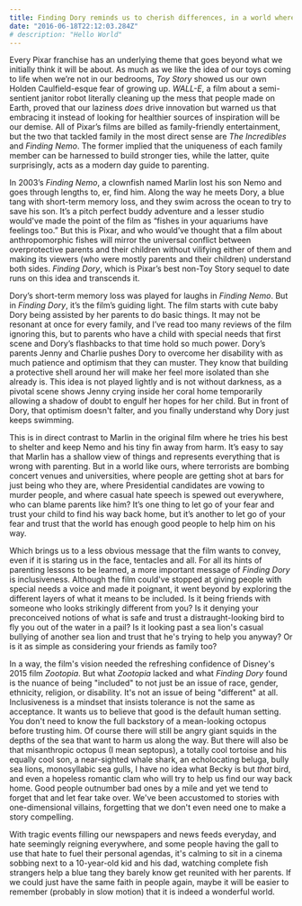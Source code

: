 ```yaml
---
title: Finding Dory reminds us to cherish differences, in a world where hate seems easier
date: "2016-06-18T22:12:03.284Z"
# description: "Hello World"
---
```


Every Pixar franchise has an underlying theme that goes beyond what we initially think it will be about. As much as we like the idea of our toys coming to life when we’re not in our bedrooms, _Toy Story_ showed us our own Holden Caulfield-esque fear of growing up. _WALL-E_, a film about a semi-sentient janitor robot literally cleaning up the mess that people made on Earth, proved that our laziness _does_ drive innovation but warned us that embracing it instead of looking for healthier sources of inspiration will be our demise. All of Pixar’s films are billed as family-friendly entertainment, but the two that tackled family in the most direct sense are _The Incredibles_ and _Finding Nemo_. The former implied that the uniqueness of each family member can be harnessed to build stronger ties, while the latter, quite surprisingly, acts as a modern day guide to parenting. 

In 2003’s _Finding Nemo_, a clownfish named Marlin lost his son Nemo and goes through lengths to, er, find him. Along the way he meets Dory, a blue tang with short-term memory loss, and they swim across the ocean to try to save his son. It’s a pitch perfect buddy adventure and a lesser studio would've made the point of the film as “fishes in your aquariums have feelings too.” But this is Pixar, and who would’ve thought that a film about anthropomorphic fishes will mirror the universal conflict between overprotective parents and their children without vilifying either of them and making its viewers (who were mostly parents and their children) understand both sides. _Finding Dory_, which is Pixar’s best non-Toy Story sequel to date runs on this idea and transcends it.

Dory’s short-term memory loss was played for laughs in _Finding Nemo_. But in _Finding Dory_, it’s the film’s guiding light. The film starts with cute baby Dory being assisted by her parents to do basic things. It may not be resonant at once for every family, and I’ve read too many reviews of the film ignoring this, but to parents who have a child with special needs that first scene and Dory’s flashbacks to that time hold so much power. Dory’s parents Jenny and Charlie pushes Dory to overcome her disability with as much patience and optimism that they can muster. They know that building a protective shell around her will make her feel more isolated than she already is. This idea is not played lightly and is not without darkness, as a pivotal scene shows Jenny crying inside her coral home temporarily allowing a shadow of doubt to engulf her hopes for her child. But in front of Dory, that optimism doesn't falter, and you finally understand why Dory just keeps swimming. 

This is in direct contrast to Marlin in the original film where he tries his best to shelter and keep Nemo and his tiny fin away from harm. It’s easy to say that Marlin has a shallow view of things and represents everything that is wrong with parenting. But in a world like ours, where terrorists are bombing concert venues and universities, where people are getting shot at bars for just being who they are, where Presidential candidates are vowing to murder people, and where casual hate speech is spewed out everywhere, who can blame parents like him? It’s one thing to let go of your fear and trust your child to find his way back home, but it’s another to let go of your fear and trust that the world has enough good people to help him on his way.

Which brings us to a less obvious message that  the film wants to convey, even if it is staring us in the face, tentacles and all. For all its hints of parenting lessons to be learned, a more important message of _Finding Dory_ is inclusiveness. Although the film could've stopped at giving people with special needs a voice and made it poignant, it went beyond by exploring the different layers of what it means to be included. Is it being friends with someone who looks strikingly different from you? Is it denying your preconceived notions of what is safe and trust a distraught-looking bird to fly you out of the water in a pail? Is it looking past a sea lion's casual bullying of another sea lion and trust that he's trying to help you anyway? Or is it as simple as considering your friends as family too?

In a way, the film's vision needed the refreshing confidence of Disney's 2015 film _Zootopia_. But what _Zootopia_ lacked and what _Finding Dory_ found is the nuance of being "included" to not just be an issue of race, gender, ethnicity, religion, or disability. It's not an issue of being "different" at all. Inclusiveness is a mindset that insists tolerance is not the same as acceptance. It wants us to believe that good is the default human setting. You don't need to know the full backstory of a mean-looking octopus before trusting him. Of course there will still be angry giant squids in the depths of the sea that want to harm us along the way. But there will also be that misanthropic octopus (I mean septopus), a totally cool tortoise and his equally cool son, a near-sighted whale shark, an echolocating beluga,  bully sea lions, monosyllabic sea gulls, I have no idea what Becky is but _that_ bird, and even a hopeless romantic clam who will try to help us find our way back home. Good people outnumber bad ones by a mile and yet we tend to forget that and let fear take over. We've been accustomed to stories with one-dimensional villains, forgetting that we don't even need one to make a story compelling. 

With tragic events filling our newspapers and news feeds everyday, and hate seemingly reigning everywhere, and some people having the gall to use that hate to fuel their personal agendas, it's calming to sit in a cinema sobbing next to a 10-year-old kid and his dad, watching complete fish strangers help a blue tang they barely know get reunited with her parents. If we could just have the same faith in people again, maybe it will be easier to remember (probably in slow motion) that it is indeed a wonderful world.